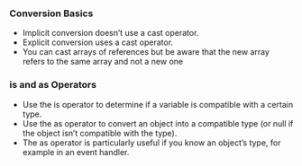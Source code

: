 
### Conversion Basics 
- Implicit conversion doesn’t use a cast operator.
- Explicit conversion uses a cast operator.
- You can cast arrays of references but be aware that the new array refers to the same array and not a new one
### is and as Operators 
- Use the is operator to determine if a variable is compatible with a certain type.
- Use the as operator to convert an object into a compatible type (or null if the object isn’t compatible with the type). 
- The as operator is particularly useful if you know an object’s type, for example in an event handler. 
